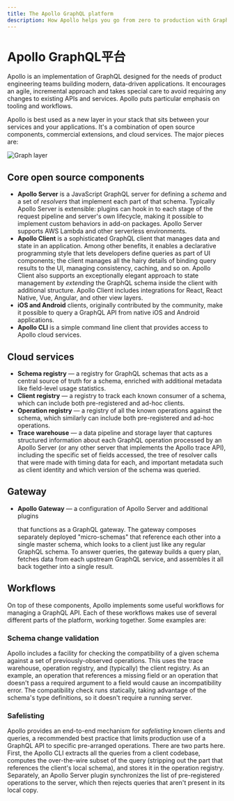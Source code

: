 ```yaml
---
title: The Apollo GraphQL platform
description: How Apollo helps you go from zero to production with GraphQL
---
```


# Apollo GraphQL平台

Apollo is an implementation of GraphQL designed for the needs of product engineering teams building modern, data-driven applications. It encourages an agile, incremental approach and takes special care to avoid requiring any changes to existing APIs and services. Apollo puts particular emphasis on tooling and workflows.

Apollo is best used as a new layer in your stack that sits between your services and your applications. It's a combination of open source components, commercial extensions, and cloud services. The major pieces are:

![Graph layer](https://github.com/ouyuran/apollo-basics-cn/tree/ac6b18ea002b9caf3903ab44adadcb8aca1c8bc7/img/platform-diagram.png)

## Core open source components

* **Apollo Server** is a JavaScript GraphQL server for defining a _schema_ and a set of _resolvers_ that implement each part of that schema. Typically Apollo Server is extensible: plugins can hook in to each stage of the request pipeline and server's own lifecycle, making it possible to implement custom behaviors in add-on packages. Apollo Server supports AWS Lambda and other serverless environments.
* **Apollo Client** is a sophisticated GraphQL client that manages data and state in an application. Among other benefits, it enables a declarative programming style that lets developers define queries as part of UI components; the client manages all the hairy details of binding query results to the UI, managing consistency, caching, and so on. Apollo Client also supports an exceptionally elegant approach to state management by _extending_ the GraphQL schema inside the client with additional structure. Apollo Client includes integrations for React, React Native, Vue, Angular, and other view layers.
* **iOS and Android** clients, originally contributed by the community, make it possible to query a GraphQL API from native iOS and Android applications.
* **Apollo CLI** is a simple command line client that provides access to Apollo cloud services.

## Cloud services

* **Schema registry** — a registry for GraphQL schemas that acts as a central source of truth for a schema, enriched with additional metadata like field-level usage statistics.
* **Client registry** — a registry to track each known consumer of a schema, which can include both pre-registered and ad-hoc clients.
* **Operation registry** — a registry of all the known operations against the schema, which similarly can include both pre-registered and ad-hoc operations.
* **Trace warehouse** — a data pipeline and storage layer that captures structured information about each GraphQL operation processed by an Apollo Server \(or any other server that implements the Apollo trace API\), including the specific set of fields accessed, the tree of resolver calls that were made with timing data for each, and important metadata such as client identity and which version of the schema was queried.

## Gateway

* **Apollo Gateway** — a configuration of Apollo Server and additional plugins

  that functions as a GraphQL gateway. The gateway composes separately deployed "micro-schemas" that reference each other into a single master schema, which looks to a client just like any regular GraphQL schema. To answer queries, the gateway builds a query plan, fetches data from each upstream GraphQL service, and assembles it all back together into a single result.

## Workflows

On top of these components, Apollo implements some useful workflows for managing a GraphQL API. Each of these workflows makes use of several different parts of the platform, working together. Some examples are:

### Schema change validation

Apollo includes a facility for checking the compatibility of a given schema against a set of previously-observed operations. This uses the trace warehouse, operation registry, and \(typically\) the client registry. As an example, an operation that references a missing field or an operation that doesn't pass a required argument to a field would cause an incompatibility error. The compatibility check runs statically, taking advantage of the schema's type definitions, so it doesn't require a running server.

### Safelisting

Apollo provides an end-to-end mechanism for _safelisting_ known clients and queries, a recommended best practice that limits production use of a GraphQL API to specific pre-arranged operations. There are two parts here. First, the Apollo CLI extracts all the queries from a client codebase, computes the over-the-wire subset of the query \(stripping out the part that references the client's local schema\), and stores it in the operation registry. Separately, an Apollo Server plugin synchronizes the list of pre-registered operations to the server, which then rejects queries that aren't present in its local copy.

